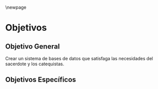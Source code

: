 \newpage

# Objetivos

## Objetivo General

Crear un sistema de bases de datos que satisfaga las necesidades del sacerdote y los
catequistas.

## Objetivos Específicos

